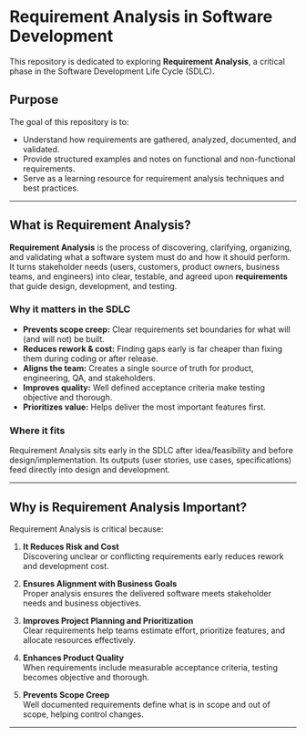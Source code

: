# Requirement Analysis in Software Development  
This repository is dedicated to exploring **Requirement Analysis**, a critical phase in the Software Development Life Cycle (SDLC).

## Purpose
The goal of this repository is to:
- Understand how requirements are gathered, analyzed, documented, and validated.  
- Provide structured examples and notes on functional and non-functional requirements.  
- Serve as a learning resource for requirement analysis techniques and best practices.  

------
## What is Requirement Analysis?

**Requirement Analysis** is the process of discovering, clarifying, organizing, and validating what a software system must do and how it should perform. It turns stakeholder needs (users, customers, product owners, business teams, and engineers) into clear, testable, and agreed upon **requirements** that guide design, development, and testing.

### Why it matters in the SDLC
- **Prevents scope creep:** Clear requirements set boundaries for what will (and will not) be built.
- **Reduces rework & cost:** Finding gaps early is far cheaper than fixing them during coding or after release.
- **Aligns the team:** Creates a single source of truth for product, engineering, QA, and stakeholders.
- **Improves quality:** Well defined acceptance criteria make testing objective and thorough.
- **Prioritizes value:** Helps deliver the most important features first.

### Where it fits
Requirement Analysis sits early in the SDLC after idea/feasibility and before design/implementation. Its outputs (user stories, use cases, specifications) feed directly into design and development.

------------

## Why is Requirement Analysis Important?

Requirement Analysis is critical because:

1. **It Reduces Risk and Cost**  
   Discovering unclear or conflicting requirements early reduces rework and development cost.

2. **Ensures Alignment with Business Goals**  
   Proper analysis ensures the delivered software meets stakeholder needs and business objectives.

3. **Improves Project Planning and Prioritization**  
   Clear requirements help teams estimate effort, prioritize features, and allocate resources effectively.

4. **Enhances Product Quality**  
   When requirements include measurable acceptance criteria, testing becomes objective and thorough.

5. **Prevents Scope Creep**  
   Well documented requirements define what is in scope and out of scope, helping control changes.

-------------


